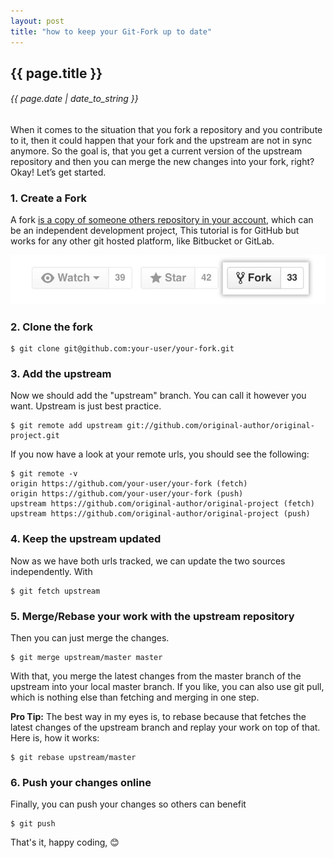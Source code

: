 ```yaml
---
layout: post
title: "how to keep your Git-Fork up to date"
---
```


## {{ page.title }}

###### {{ page.date | date_to_string }}

When it comes to the situation that you fork a repository and you contribute to
it, then it could happen that your fork and the upstream are not in sync
anymore. So the goal is, that you get a current version of the upstream
repository and then you can merge the new changes into your fork, right? Okay!
Let’s get started.

### 1. Create a Fork

A fork [is a copy of someone others repository in your
account](https://help.github.com/articles/fork-a-repo/), which can be an
independent development project, This tutorial is for GitHub but works for any
other git hosted platform, like Bitbucket or GitLab.

**[![](/assets/img/fork_button.jpg)](/assets/img/fork_button.jpg)**

### 2. Clone the fork

    $ git clone git@github.com:your-user/your-fork.git

### 3. Add the upstream

Now we should add the "upstream" branch. You can call it however you want.
Upstream is just best practice.

    $ git remote add upstream git://github.com/original-author/original-project.git

If you now have a look at your remote urls, you should see the following:

    $ git remote -v
    origin https://github.com/your-user/your-fork (fetch)
    origin https://github.com/your-user/your-fork (push)
    upstream https://github.com/original-author/original-project (fetch)
    upstream https://github.com/original-author/original-project (push)

### 4. Keep the upstream updated

Now as we have both urls tracked, we can update the two sources independently. With

    $ git fetch upstream

### 5. Merge/Rebase your work with the upstream repository

Then you can just merge the changes.

    $ git merge upstream/master master

With that, you merge the latest changes from the master branch of the upstream
into your local master branch. If you like, you can also use git pull, which is
nothing else than fetching and merging in one step.

**Pro Tip:** The best way in my eyes is, to rebase because that fetches the
latest changes of the upstream branch and replay your work on top of that. Here
is, how it works:

    $ git rebase upstream/master

### 6. Push your changes online

Finally, you can push your changes so others can benefit

    $ git push

That's it, happy coding, &#128522;
